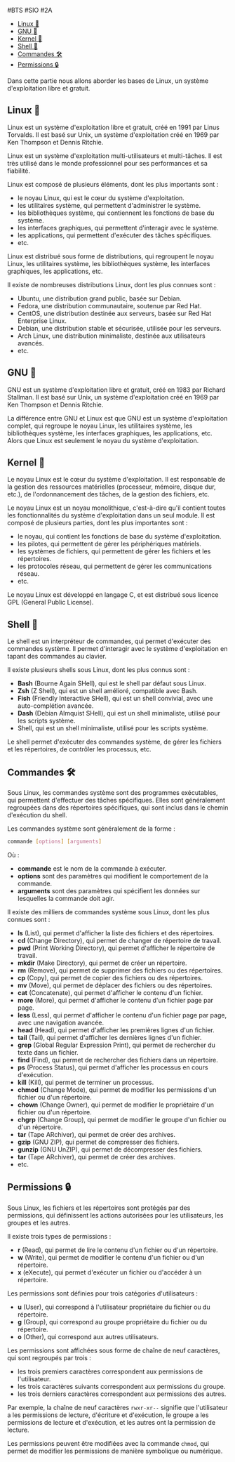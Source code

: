 #BTS #SIO #2A 

- [Linux 🐧](#linux-)
- [GNU 🐃](#gnu-)
- [Kernel 🌰](#kernel-)
- [Shell 🐚](#shell-)
- [Commandes 🛠](#commandes-)
- [Permissions 🔒](#permissions-)

Dans cette partie nous allons aborder les bases de Linux, un système d'exploitation libre et gratuit.

## Linux 🐧

Linux est un système d'exploitation libre et gratuit, créé en 1991 par Linus Torvalds. Il est basé sur Unix, un système d'exploitation créé en 1969 par Ken Thompson et Dennis Ritchie.

Linux est un système d'exploitation multi-utilisateurs et multi-tâches. Il est très utilisé dans le monde professionnel pour ses performances et sa fiabilité.

Linux est composé de plusieurs éléments, dont les plus importants sont :

- le noyau Linux, qui est le cœur du système d'exploitation.
- les utilitaires système, qui permettent d'administrer le système.
- les bibliothèques système, qui contiennent les fonctions de base du système.
- les interfaces graphiques, qui permettent d'interagir avec le système.
- les applications, qui permettent d'exécuter des tâches spécifiques.
- etc.

Linux est distribué sous forme de distributions, qui regroupent le noyau Linux, les utilitaires système, les bibliothèques système, les interfaces graphiques, les applications, etc.

Il existe de nombreuses distributions Linux, dont les plus connues sont :

- Ubuntu, une distribution grand public, basée sur Debian.
- Fedora, une distribution communautaire, soutenue par Red Hat.
- CentOS, une distribution destinée aux serveurs, basée sur Red Hat Enterprise Linux.
- Debian, une distribution stable et sécurisée, utilisée pour les serveurs.
- Arch Linux, une distribution minimaliste, destinée aux utilisateurs avancés.
- etc.

## GNU 🐃

GNU est un système d'exploitation libre et gratuit, créé en 1983 par Richard Stallman. Il est basé sur Unix, un système d'exploitation créé en 1969 par Ken Thompson et Dennis Ritchie.

La différence entre GNU et Linux est que GNU est un système d'exploitation complet, qui regroupe le noyau Linux, les utilitaires système, les bibliothèques système, les interfaces graphiques, les applications, etc. Alors que Linux est seulement le noyau du système d'exploitation.

## Kernel 🌰

Le noyau Linux est le cœur du système d'exploitation. Il est responsable de la gestion des ressources matérielles (processeur, mémoire, disque dur, etc.), de l'ordonnancement des tâches, de la gestion des fichiers, etc.

Le noyau Linux est un noyau monolithique, c'est-à-dire qu'il contient toutes les fonctionnalités du système d'exploitation dans un seul module. Il est composé de plusieurs parties, dont les plus importantes sont :

- le noyau, qui contient les fonctions de base du système d'exploitation.
- les pilotes, qui permettent de gérer les périphériques matériels.
- les systèmes de fichiers, qui permettent de gérer les fichiers et les répertoires.
- les protocoles réseau, qui permettent de gérer les communications réseau.
- etc.

Le noyau Linux est développé en langage C, et est distribué sous licence GPL (General Public License).

## Shell 🐚

Le shell est un interpréteur de commandes, qui permet d'exécuter des commandes système. Il permet d'interagir avec le système d'exploitation en tapant des commandes au clavier.

Il existe plusieurs shells sous Linux, dont les plus connus sont :

- **Bash** (Bourne Again SHell), qui est le shell par défaut sous Linux.
- **Zsh** (Z Shell), qui est un shell amélioré, compatible avec Bash.
- **Fish** (Friendly Interactive SHell), qui est un shell convivial, avec une auto-complétion avancée.
- **Dash** (Debian Almquist SHell), qui est un shell minimaliste, utilisé pour les scripts système.
- Shell, qui est un shell minimaliste, utilisé pour les scripts système.

Le shell permet d'exécuter des commandes système, de gérer les fichiers et les répertoires, de contrôler les processus, etc.

## Commandes 🛠

Sous Linux, les commandes système sont des programmes exécutables, qui permettent d'effectuer des tâches spécifiques. Elles sont généralement regroupées dans des répertoires spécifiques, qui sont inclus dans le chemin d'exécution du shell.

Les commandes système sont généralement de la forme :

```bash
commande [options] [arguments]
```

Où :

- **commande** est le nom de la commande à exécuter.
- **options** sont des paramètres qui modifient le comportement de la commande.
- **arguments** sont des paramètres qui spécifient les données sur lesquelles la commande doit agir.

Il existe des milliers de commandes système sous Linux, dont les plus connues sont :

- **ls** (List), qui permet d'afficher la liste des fichiers et des répertoires.
- **cd** (Change Directory), qui permet de changer de répertoire de travail.
- **pwd** (Print Working Directory), qui permet d'afficher le répertoire de travail.
- **mkdir** (Make Directory), qui permet de créer un répertoire.
- **rm** (Remove), qui permet de supprimer des fichiers ou des répertoires.
- **cp** (Copy), qui permet de copier des fichiers ou des répertoires.
- **mv** (Move), qui permet de déplacer des fichiers ou des répertoires.
- **cat** (Concatenate), qui permet d'afficher le contenu d'un fichier.
- **more** (More), qui permet d'afficher le contenu d'un fichier page par page.
- **less** (Less), qui permet d'afficher le contenu d'un fichier page par page, avec une navigation avancée.
- **head** (Head), qui permet d'afficher les premières lignes d'un fichier.
- **tail** (Tail), qui permet d'afficher les dernières lignes d'un fichier.
- **grep** (Global Regular Expression Print), qui permet de rechercher du texte dans un fichier.
- **find** (Find), qui permet de rechercher des fichiers dans un répertoire.
- **ps** (Process Status), qui permet d'afficher les processus en cours d'exécution.
- **kill** (Kill), qui permet de terminer un processus.
- **chmod** (Change Mode), qui permet de modifier les permissions d'un fichier ou d'un répertoire.
- **chown** (Change Owner), qui permet de modifier le propriétaire d'un fichier ou d'un répertoire.
- **chgrp** (Change Group), qui permet de modifier le groupe d'un fichier ou d'un répertoire.
- **tar** (Tape ARchiver), qui permet de créer des archives.
- **gzip** (GNU ZIP), qui permet de compresser des fichiers.
- **gunzip** (GNU UnZIP), qui permet de décompresser des fichiers.
- **tar** (Tape ARchiver), qui permet de créer des archives.
- etc.

## Permissions 🔒

Sous Linux, les fichiers et les répertoires sont protégés par des permissions, qui définissent les actions autorisées pour les utilisateurs, les groupes et les autres.

Il existe trois types de permissions :

- **r** (Read), qui permet de lire le contenu d'un fichier ou d'un répertoire.
- **w** (Write), qui permet de modifier le contenu d'un fichier ou d'un répertoire.
- **x** (eXecute), qui permet d'exécuter un fichier ou d'accéder à un répertoire.

Les permissions sont définies pour trois catégories d'utilisateurs :

- **u** (User), qui correspond à l'utilisateur propriétaire du fichier ou du répertoire.
- **g** (Group), qui correspond au groupe propriétaire du fichier ou du répertoire.
- **o** (Other), qui correspond aux autres utilisateurs.

Les permissions sont affichées sous forme de chaîne de neuf caractères, qui sont regroupés par trois :

- les trois premiers caractères correspondent aux permissions de l'utilisateur.
- les trois caractères suivants correspondent aux permissions du groupe.
- les trois derniers caractères correspondent aux permissions des autres.

Par exemple, la chaîne de neuf caractères `rwxr-xr--` signifie que l'utilisateur a les permissions de lecture, d'écriture et d'exécution, le groupe a les permissions de lecture et d'exécution, et les autres ont la permission de lecture.

Les permissions peuvent être modifiées avec la commande `chmod`, qui permet de modifier les permissions de manière symbolique ou numérique.